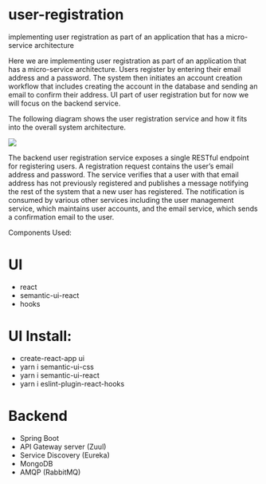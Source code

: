 # user-registration
implementing user registration as part of an application that has a micro-service architecture


Here we are implementing user registration as part of an application that has a micro-service architecture. Users register by 
entering their email address and a password. The system then initiates an account creation workflow that includes creating the account in the database and sending an email to confirm their address. UI part of user registration but for now we will focus on the backend service. 

The following diagram shows the user registration service and how it fits into the overall system architecture.

![](https://github.com/tushargoel86/user-registration/blob/master/images/diagram.png)


The backend user registration service exposes a single RESTful endpoint for registering users. A registration request contains the user’s email address and password. The service verifies that a user with that email address has not previously registered and publishes a message notifying the rest of the system that a new user has registered. The notification is consumed by various other services including the user management service, which maintains user accounts, and the email service, which sends a confirmation email to the user.

Components Used:

# UI
* react
* semantic-ui-react
* hooks

# UI Install:
* create-react-app ui
* yarn i semantic-ui-css
* yarn i semantic-ui-react
* yarn i eslint-plugin-react-hooks

# Backend
* Spring Boot
* API Gateway server (Zuul) 
* Service Discovery (Eureka)
* MongoDB
* AMQP (RabbitMQ)


